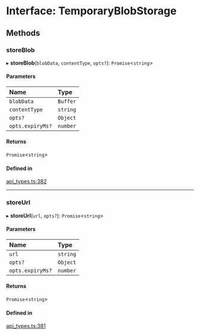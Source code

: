 # Interface: TemporaryBlobStorage

## Methods

### storeBlob

▸ **storeBlob**(`blobData`, `contentType`, `opts?`): `Promise`<`string`\>

#### Parameters

| Name | Type |
| :------ | :------ |
| `blobData` | `Buffer` |
| `contentType` | `string` |
| `opts?` | `Object` |
| `opts.expiryMs?` | `number` |

#### Returns

`Promise`<`string`\>

#### Defined in

[api_types.ts:382](https://github.com/coda/packs-sdk/blob/main/api_types.ts#L382)

___

### storeUrl

▸ **storeUrl**(`url`, `opts?`): `Promise`<`string`\>

#### Parameters

| Name | Type |
| :------ | :------ |
| `url` | `string` |
| `opts?` | `Object` |
| `opts.expiryMs?` | `number` |

#### Returns

`Promise`<`string`\>

#### Defined in

[api_types.ts:381](https://github.com/coda/packs-sdk/blob/main/api_types.ts#L381)
